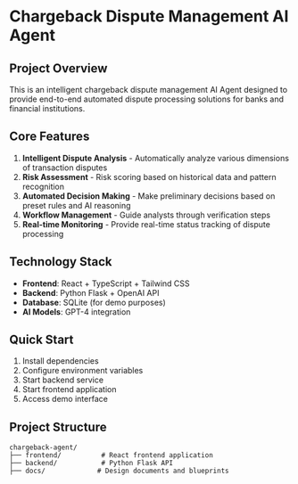 # Chargeback Dispute Management AI Agent

## Project Overview

This is an intelligent chargeback dispute management AI Agent designed to provide end-to-end automated dispute processing solutions for banks and financial institutions.

## Core Features

1. **Intelligent Dispute Analysis** - Automatically analyze various dimensions of transaction disputes
2. **Risk Assessment** - Risk scoring based on historical data and pattern recognition
3. **Automated Decision Making** - Make preliminary decisions based on preset rules and AI reasoning
4. **Workflow Management** - Guide analysts through verification steps
5. **Real-time Monitoring** - Provide real-time status tracking of dispute processing

## Technology Stack

- **Frontend**: React + TypeScript + Tailwind CSS
- **Backend**: Python Flask + OpenAI API
- **Database**: SQLite (for demo purposes)
- **AI Models**: GPT-4 integration

## Quick Start

1. Install dependencies
2. Configure environment variables
3. Start backend service
4. Start frontend application
5. Access demo interface

## Project Structure

```
chargeback-agent/
├── frontend/          # React frontend application
├── backend/           # Python Flask API
├── docs/             # Design documents and blueprints

```